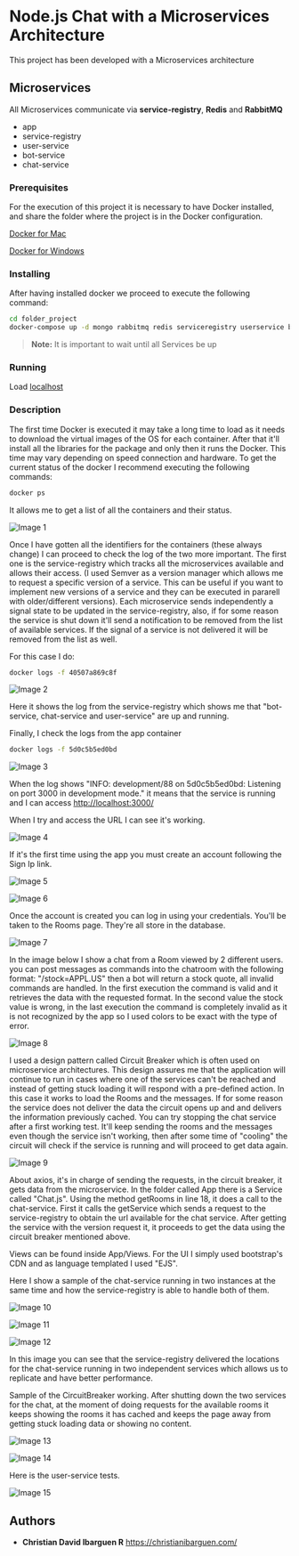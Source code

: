 # Node.js Chat with a Microservices Architecture

This project has been developed with a Microservices architecture

## Microservices

All Microservices communicate via **service-registry**, **Redis** and **RabbitMQ**

- app
- service-registry
- user-service
- bot-service
- chat-service

### Prerequisites

For the execution of this project it is necessary to have Docker installed, and share the folder where the project is in the Docker configuration.

[Docker for Mac](https://docs.docker.com/docker-for-mac/install/)

[Docker for Windows](https://docs.docker.com/docker-for-windows/install/)

### Installing

After having installed docker we proceed to execute the following command:

```bash
cd folder_project
docker-compose up -d mongo rabbitmq redis serviceregistry userservice botservice chatservice app
```

> **Note:** It is important to wait until all Services be up

### Running

Load [localhost](http://localhost:3000/)

### Description

The first time Docker is executed it may take a long time to load as it needs to download the virtual images of the OS for each container. After that it'll install all the libraries for the package and only then it runs the Docker. This time may vary depending on speed connection and hardware. To get the current status of the docker I recommend executing the following commands:

```bash
docker ps
```

It allows me to get a list of all the containers and their status.

![Image 1](images/image1.png)

Once I have gotten all the identifiers for the containers (these always change) I can proceed to check the log of the two more important. The first one is the service-registry which tracks all the microservices available and allows their access. (I used Semver as a version manager which allows me to request a specific version of a service. This can be useful if you want to implement new versions of a service and they can be executed in pararell with older/different versions). Each microservice sends independently a signal state to be updated in the service-registry, also, if for some reason the service is shut down it'll send a notification to be removed from the list of available services. If the signal of a service is not delivered it will be removed from the list as well.

For this case I do:

```bash
docker logs -f 40507a869c8f
```

![Image 2](images/image2.png)

Here it shows the log from the service-registry which shows me that "bot-service, chat-service and user-service" are up and running.

Finally, I check the logs from the app container

```bash
docker logs -f 5d0c5b5ed0bd
```

![Image 3](images/image3.png)

When the log shows "INFO: development/88 on 5d0c5b5ed0bd: Listening on port 3000 in development mode." it means that the service is running and I can access <http://localhost:3000/>

When I try and access the URL I can see it's working.

![Image 4](images/image4.png)

If it's the first time using the app you must create an account following the Sign Ip link.

![Image 5](images/image5.png)

![Image 6](images/image6.png)

Once the account is created you can log in using your credentials. You'll be taken to the Rooms page. They're all store in the database.

![Image 7](images/image7.png)

In the image below I show a chat from a Room viewed by 2 different users. you can post messages as commands into the chatroom with the following format: "/stock=APPL.US" then a bot will return a stock quote, all invalid commands are handled. In the first execution the command is valid and it retrieves the data with the requested format. In the second value the stock value is wrong, in the last execution the command is completely invalid as it is not recognized by the app so I used colors to be exact with the type of error.

![Image 8](images/image8.png)

I used a design pattern called Circuit Breaker which is often used on microservice architectures. This design assures me that the application will continue to run in cases where one of the services can't be reached and instead of getting stuck loading it will respond with a pre-defined action. In this case it works to load the Rooms and the messages. If for some reason the service does not deliver the data the circuit opens up and and delivers the information previously cached. You can try stopping the chat service after a first working test. It'll keep sending the rooms and the messages even though the service isn't working, then after some time of "cooling" the circuit will check if the service is running and will proceed to get data again.

![Image 9](images/image9.png)

About axios, it's in charge of sending the requests, in the circuit breaker, it gets data from the microservice. In the folder called App there is a Service called "Chat.js". Using the method getRooms in line 18, it does a call to the chat-service. First it calls the getService which sends a request to the service-registry to obtain the url available for the chat service. After getting the service with the version request it, it proceeds to get the data using the circuit breaker mentioned above.

Views can be found inside App/Views. For the UI I simply used bootstrap's CDN and as language templated I used "EJS".

Here I show a sample of the chat-service running in two instances at the same time and how the service-registry is able to handle both of them.

![Image 10](images/image10.png)

![Image 11](images/image11.png)

![Image 12](images/image12.png)

In this image you can see that the service-registry delivered the locations for the chat-service running in two independent services which allows us to replicate and have better performance.

Sample of the CircuitBreaker working. After shutting down the two services for the chat, at the moment of doing requests for the available rooms it keeps showing the rooms it has cached and keeps the page away from getting stuck loading data or showing no content.

![Image 13](images/image13.png)

![Image 14](images/image14.png)

Here is the user-service tests.

![Image 15](images/image15.png)

## Authors

- **Christian David Ibarguen R**
  <https://christianibarguen.com/>
